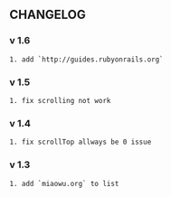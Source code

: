 ## CHANGELOG

### v 1.6
    1. add `http://guides.rubyonrails.org`
### v 1.5
    1. fix scrolling not work
### v 1.4
    1. fix scrollTop allways be 0 issue
### v 1.3
    1. add `miaowu.org` to list